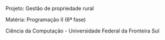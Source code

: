 Projeto: Gestão de propriedade rural

Matéria: Programação II (6ª fase)

Ciência da Computação - Universidade Federal da Fronteira Sul

